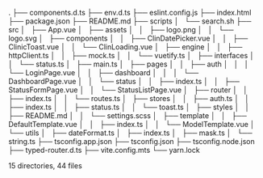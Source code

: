 .
├── components.d.ts
├── env.d.ts
├── eslint.config.js
├── index.html
├── package.json
├── README.md
├── scripts
│   └── search.sh
├── src
│   ├── App.vue
│   ├── assets
│   │   ├── logo.png
│   │   └── logo.svg
│   ├── components
│   │   ├── ClinDatePicker.vue
│   │   ├── ClinicToast.vue
│   │   └── ClinLoading.vue
│   ├── engine
│   │   ├── httpClient.ts
│   │   ├── mock.ts
│   │   └── vuetify.ts
│   ├── interfaces
│   │   └── status.ts
│   ├── main.ts
│   ├── pages
│   │   ├── auth
│   │   │   └── LoginPage.vue
│   │   ├── dashboard
│   │   │   └── DashboardPage.vue
│   │   └── status
│   │   ├── index.ts
│   │   ├── StatusFormPage.vue
│   │   └── StatusListPage.vue
│   ├── router
│   │   ├── index.ts
│   │   └── routes.ts
│   ├── stores
│   │   ├── auth.ts
│   │   ├── index.ts
│   │   ├── status.ts
│   │   └── toast.ts
│   ├── styles
│   │   ├── README.md
│   │   └── settings.scss
│   ├── template
│   │   ├── DefaultTemplate.vue
│   │   ├── index.ts
│   │   └── ModelTemplate.vue
│   └── utils
│   ├── dateFormat.ts
│   ├── index.ts
│   ├── mask.ts
│   └── string.ts
├── tsconfig.app.json
├── tsconfig.json
├── tsconfig.node.json
├── typed-router.d.ts
├── vite.config.mts
└── yarn.lock

15 directories, 44 files
